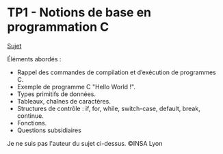 # TP1 - Notions de base en programmation C

[Sujet](../TP1/Sujet-TP1-etu.pdf)

Éléments abordés : 
- Rappel des commandes de compilation et d’exécution de programmes C.
- Exemple de programme C "Hello World !".
- Types primitifs de données.
- Tableaux, chaînes de caractères.
- Structures de contrôle : if, for, while, switch-case, default, break, continue.
- Fonctions.
- Questions subsidiaires

Je ne suis pas l'auteur du sujet ci-dessus. ©INSA Lyon
